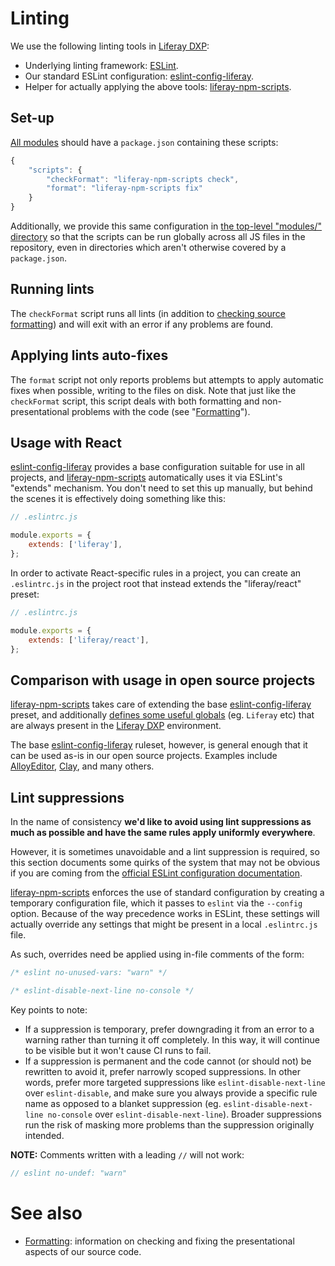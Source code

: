 # Linting

We use the following linting tools in [Liferay DXP](https://github.com/liferay/liferay-portal):

-   Underlying linting framework: [ESLint](https://eslint.org/).
-   Our standard ESLint configuration: [eslint-config-liferay](https://github.com/liferay/eslint-config-liferay).
-   Helper for actually applying the above tools: [liferay-npm-scripts](https://github.com/liferay/liferay-npm-tools/tree/master/packages/liferay-npm-scripts).

## Set-up

[All modules](https://github.com/liferay/liferay-portal/tree/master/modules/apps) should have a `package.json` containing these scripts:

```javascript
{
    "scripts": {
        "checkFormat": "liferay-npm-scripts check",
        "format": "liferay-npm-scripts fix"
    }
}
```

Additionally, we provide this same configuration in [the top-level "modules/" directory](https://github.com/liferay/liferay-portal/tree/master/modules) so that the scripts can be run globally across all JS files in the repository, even in directories which aren't otherwise covered by a `package.json`.

## Running lints

The `checkFormat` script runs all lints (in addition to [checking source formatting](./formatting.md)) and will exit with an error if any problems are found.

## Applying lints auto-fixes

The `format` script not only reports problems but attempts to apply automatic fixes when possible, writing to the files on disk. Note that just like the `checkFormat` script, this script deals with both formatting and non-presentational problems with the code (see "[Formatting](./formatting.md)").

## Usage with React

[eslint-config-liferay](https://github.com/liferay/eslint-config-liferay) provides a base configuration suitable for use in all projects, and [liferay-npm-scripts](https://github.com/liferay/liferay-npm-tools/tree/master/packages/liferay-npm-scripts) automatically uses it via ESLint's "extends" mechanism. You don't need to set this up manually, but behind the scenes it is effectively doing something like this:

```javascript
// .eslintrc.js

module.exports = {
	extends: ['liferay'],
};
```

In order to activate React-specific rules in a project, you can create an `.eslintrc.js` in the project root that instead extends the "liferay/react" preset:

```javascript
// .eslintrc.js

module.exports = {
	extends: ['liferay/react'],
};
```

## Comparison with usage in open source projects

[liferay-npm-scripts](https://github.com/liferay/liferay-npm-tools/tree/master/packages/liferay-npm-scripts) takes care of extending the base [eslint-config-liferay](https://github.com/liferay/eslint-config-liferay) preset, and additionally [defines some useful globals](https://github.com/liferay/liferay-npm-tools/blob/master/packages/liferay-npm-scripts/src/config/eslint.config.js) (eg. `Liferay` etc) that are always present in the [Liferay DXP](https://github.com/liferay/liferay-portal) environment.

The base [eslint-config-liferay](https://github.com/liferay/eslint-config-liferay) ruleset, however, is general enough that it can be used as-is in our open source projects. Examples include [AlloyEditor](https://github.com/liferay/alloy-editor), [Clay](https://github.com/liferay/clay), and many others.

## Lint suppressions

In the name of consistency **we'd like to avoid using lint suppressions as much as possible and have the same rules apply uniformly everywhere**.

However, it is sometimes unavoidable and a lint suppression is required, so this section documents some quirks of the system that may not be obvious if you are coming from the [official ESLint configuration documentation](https://eslint.org/docs/user-guide/configuring).

[liferay-npm-scripts](https://github.com/liferay/liferay-npm-tools/tree/master/packages/liferay-npm-scripts) enforces the use of standard configuration by creating a temporary configuration file, which it passes to `eslint` via the `--config` option. Because of the way precedence works in ESLint, these settings will actually override any settings that might be present in a local `.eslintrc.js` file.

As such, overrides need be applied using in-file comments of the form:

```javascript
/* eslint no-unused-vars: "warn" */

/* eslint-disable-next-line no-console */
```

Key points to note:

-   If a suppression is temporary, prefer downgrading it from an error to a warning rather than turning it off completely. In this way, it will continue to be visible but it won't cause CI runs to fail.
-   If a suppression is permanent and the code cannot (or should not) be rewritten to avoid it, prefer narrowly scoped suppressions. In other words, prefer more targeted suppressions like `eslint-disable-next-line` over `eslint-disable`, and make sure you always provide a specific rule name as opposed to a blanket suppression (eg. `eslint-disable-next-line no-console` over `eslint-disable-next-line`). Broader suppressions run the risk of masking more problems than the suppression originally intended.

**NOTE:** Comments written with a leading `//` will not work:

```javascript
// eslint no-undef: "warn"
```

# See also

-   [Formatting](./formatting.md): information on checking and fixing the presentational aspects of our source code.
